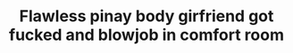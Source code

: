 ---
layout: post
title: Flawless pinay body girfriend got fucked and blowjob in comfort room
duration: '05:39'
view: 652
rate: 2
video: 'https://flashservice.xvideos.com/embedframe/11852817'
category: 
 - amateur
 - beautiful
 - curvy
 - pinay
 - student
 - wife
tags: 
 - pinay-sex
priority: 0.9
changefreq: daily
---